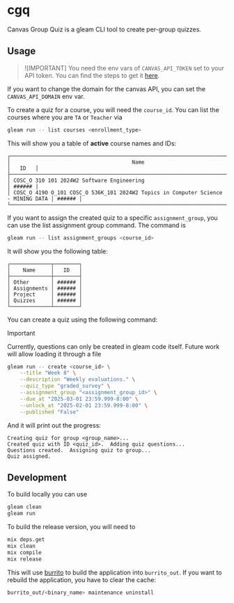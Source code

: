 # cgq

Canvas Group Quiz is a gleam CLI tool to create per-group quizzes.

## Usage
> ![IMPORTANT]
> You need the env vars of `CANVAS_API_TOKEN` set to your API token.
> You can find the steps to get it [here](https://learninganalytics.ubc.ca/guides/get-started-with-the-canvas-api/).

If you want to change the domain for the canvas API, you can set the `CANVAS_API_DOMAIN` env var.

To create a quiz for a course, you will need the `course_id`.
You can list the courses where you are `TA` or `Teacher` via

```sh
gleam run -- list courses <enrollment_type>
```

This will show you a table of **active** course names and IDs:

```
┌───────────────────────────────────────────────────────────────────────────────────┬────────┐
│                                       Name                                        │   ID   │
├───────────────────────────────────────────────────────────────────────────────────┼────────┤
│ COSC_O 310 101 2024W2 Software Engineering                                        │ ###### │
│ COSC_O 419O O_101 COSC_O 536K_101 2024W2 Topics in Computer Science - MINING DATA │ ###### │
└───────────────────────────────────────────────────────────────────────────────────┴────────┘
```

If you want to assign the created quiz to a specific `assignment_group`, you can use the list assignment group command.
The command is 

```sh
gleam run -- list assignment_groups <course_id>
```

It will show you the following table:

```
┌─────────────┬────────┐
│    Name     │   ID   │
├─────────────┼────────┤
│ Other       │ ###### │
│ Assignments │ ###### │
│ Project     │ ###### │
│ Quizzes     │ ###### │
└─────────────┴────────┘
```

You can create a quiz using the following command:

> [!IMPORTANT]
> Currently, questions can only be created in gleam code itself.
> Future work will allow loading it through a file

```sh
gleam run -- create <course_id> \
    --title "Week 8" \
    --description "Weekly evaluations." \
    --quiz_type "graded_survey" \
    --assignment_group "<assignment_group_id>" \
    --due_at "2025-03-01 23:59.999-8:00" \
    --unlock_at "2025-02-01 23:59.999-8:00" \
    --published "False"
```

And it will print out the progress:
```
Creating quiz for group <group_name>...
Created quiz with ID <quiz_id>.  Adding quiz questions...
Questions created.  Assigning quiz to group...
Quiz assigned.
```

## Development

To build locally you can use
```sh
gleam clean
gleam run
```

To build the release version, you will need to
```sh
mix deps.get
mix clean
mix compile
mix release
```

This will use [burrito](https://github.com/burrito-elixir/burrito) to build the application into `burrito_out`.
If you want to rebuild the application, you have to clear the cache:
```sh
burrito_out/<binary_name> maintenance uninstall
```
